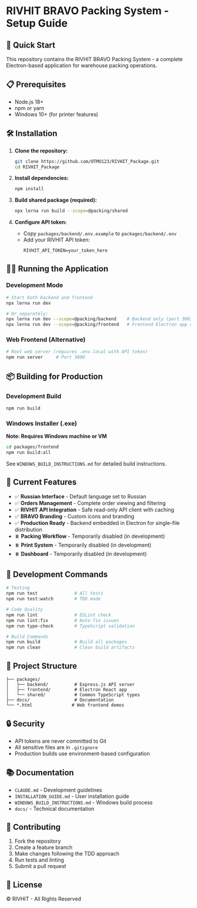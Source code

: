 # RIVHIT BRAVO Packing System - Setup Guide

## 🚀 Quick Start

This repository contains the RIVHIT BRAVO Packing System - a complete Electron-based application for warehouse packing operations.

## 📋 Prerequisites

- Node.js 18+
- npm or yarn
- Windows 10+ (for printer features)

## 🛠️ Installation

1. **Clone the repository:**
   ```bash
   git clone https://github.com/OTMO123/RIVHIT_Package.git
   cd RIVHIT_Package
   ```

2. **Install dependencies:**
   ```bash
   npm install
   ```

3. **Build shared package (required):**
   ```bash
   npx lerna run build --scope=@packing/shared
   ```

4. **Configure API token:**
   - Copy `packages/backend/.env.example` to `packages/backend/.env`
   - Add your RIVHIT API token:
     ```
     RIVHIT_API_TOKEN=your_token_here
     ```

## 🏃‍♂️ Running the Application

### Development Mode
```bash
# Start both backend and frontend
npx lerna run dev

# Or separately:
npx lerna run dev --scope=@packing/backend    # Backend only (port 3001)
npx lerna run dev --scope=@packing/frontend   # Frontend Electron app only
```

### Web Frontend (Alternative)
```bash
# Root web server (requires .env.local with API token)
npm run server     # Port 3000
```

## 📦 Building for Production

### Development Build
```bash
npm run build
```

### Windows Installer (.exe)
**Note: Requires Windows machine or VM**
```bash
cd packages/frontend
npm run build:all
```

See `WINDOWS_BUILD_INSTRUCTIONS.md` for detailed build instructions.

## 🎯 Current Features

- ✅ **Russian Interface** - Default language set to Russian
- ✅ **Orders Management** - Complete order viewing and filtering
- ✅ **RIVHIT API Integration** - Safe read-only API client with caching
- ✅ **BRAVO Branding** - Custom icons and branding
- ✅ **Production Ready** - Backend embedded in Electron for single-file distribution
- ⏸️ **Packing Workflow** - Temporarily disabled (in development)
- ⏸️ **Print System** - Temporarily disabled (in development) 
- ⏸️ **Dashboard** - Temporarily disabled (in development)

## 🔧 Development Commands

```bash
# Testing
npm run test              # All tests
npm run test:watch        # TDD mode

# Code Quality  
npm run lint              # ESLint check
npm run lint:fix          # Auto-fix issues
npm run type-check        # TypeScript validation

# Build Commands
npm run build             # Build all packages
npm run clean             # Clean build artifacts
```

## 📂 Project Structure

```
├── packages/
│   ├── backend/          # Express.js API server
│   ├── frontend/         # Electron React app  
│   └── shared/           # Common TypeScript types
├── docs/                 # Documentation
└── *.html               # Web frontend demos
```

## 🔒 Security

- API tokens are never committed to Git
- All sensitive files are in `.gitignore`
- Production builds use environment-based configuration

## 📚 Documentation

- `CLAUDE.md` - Development guidelines
- `INSTALLATION_GUIDE.md` - User installation guide
- `WINDOWS_BUILD_INSTRUCTIONS.md` - Windows build process
- `docs/` - Technical documentation

## 🤝 Contributing

1. Fork the repository
2. Create a feature branch
3. Make changes following the TDD approach
4. Run tests and linting
5. Submit a pull request

## 📄 License

© RIVHIT - All Rights Reserved